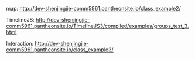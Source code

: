 map: http://dev-shenjingjie-comm5961.pantheonsite.io/class_example2/


TimelineJS: http://dev-shenjingjie-comm5961.pantheonsite.io/TimelineJS3/compiled/examples/groups_test_3.html


Interaction: http://dev-shenjingjie-comm5961.pantheonsite.io/class_example3/
